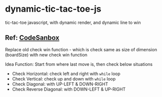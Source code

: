 # dynamic-tic-tac-toe-js
tic-tac-toe javascript, with dynamic render, and dynamic line to win

## Ref: [CodeSanbox](https://codesandbox.io/p/sandbox/tic-tac-toedynamic-yirkd)
Replace old check win function - which is check same as size of dimension (boardSize) with new check win function

Idea Function: Start from where last move is, then check below situations
+ Check Horizontal: check left and right with `while` loop
+ Check Vertical:  check up and down with `while` loop
+ Check Diagonal: with UP-LEFT & DOWN-RIGHT
+ Check Reverse Diagonal: with DOWN-LEFT & UP-RIGHT
